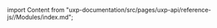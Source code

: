 
import Content from "uxp-documentation/src/pages/uxp-api/reference-js//Modules/index.md";

<Content query="product=xd"/>
